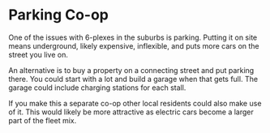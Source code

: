 # Parking Co-op

One of the issues with 6-plexes in the suburbs is parking.  Putting it on site means underground, likely expensive, inflexible, and puts more cars on the street you live on.

An alternative is to buy a property on a connecting street and put parking there.  You could start with a lot and build a garage when that gets full.  The garage could include charging stations for each stall.  

If you make this a separate co-op other local residents could also make use of it.  This would likely be more attractive as electric cars become a larger part of the fleet mix.
